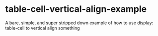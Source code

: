 table-cell-vertical-align-example
=================================

A bare, simple, and super stripped down example of how to use display: table-cell to vertical align something
